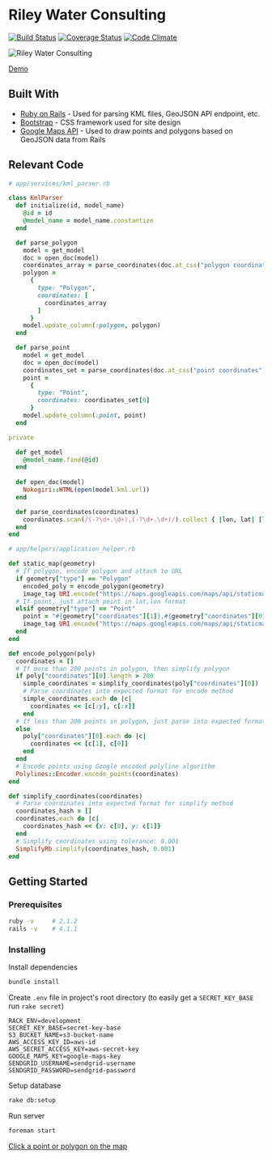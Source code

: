 # Riley Water Consulting

[![Build Status](https://travis-ci.org/ash106/rwc.svg?branch=master)](https://travis-ci.org/ash106/rwc)
[![Coverage Status](https://img.shields.io/coveralls/ash106/rwc.svg)](https://coveralls.io/r/ash106/rwc?branch=master)
[![Code Climate](https://codeclimate.com/github/ash106/rwc/badges/gpa.svg)](https://codeclimate.com/github/ash106/rwc)

![Riley Water Consulting](http://i.imgur.com/gAAFErD.png)

[Demo](http://rwc-staging.herokuapp.com/)

## Built With

* [Ruby on Rails](http://rubyonrails.org/) - Used for parsing KML files, GeoJSON API endpoint, etc. 
* [Bootstrap](http://getbootstrap.com/) - CSS framework used for site design
* [Google Maps API](https://developers.google.com/maps/documentation/javascript/) - Used to draw points and polygons based on GeoJSON data from Rails

## Relevant Code

```ruby
# app/services/kml_parser.rb

class KmlParser
  def initialize(id, model_name)
    @id = id
    @model_name = model_name.constantize
  end

  def parse_polygon
    model = get_model
    doc = open_doc(model)
    coordinates_array = parse_coordinates(doc.at_css("polygon coordinates").text)
    polygon = 
      {
        type: "Polygon",
        coordinates: [
          coordinates_array
        ]
      }
    model.update_column(:polygon, polygon)
  end

  def parse_point
    model = get_model
    doc = open_doc(model) 
    coordinates_set = parse_coordinates(doc.at_css("point coordinates").text)
    point = 
      {
        type: "Point",
        coordinates: coordinates_set[0]
      }
    model.update_column(:point, point)
  end

private

  def get_model
    @model_name.find(@id)
  end
  
  def open_doc(model)
    Nokogiri::HTML(open(model.kml.url))
  end

  def parse_coordinates(coordinates)
    coordinates.scan(/(-?\d+.\d+),(-?\d+.\d+)/).collect { |lon, lat| [lon.to_f, lat.to_f]}
  end
end
```

```ruby
# app/helpers/application_helper.rb

def static_map(geometry)
  # If polygon, encode polygon and attach to URL
  if geometry["type"] == "Polygon"
    encoded_poly = encode_polygon(geometry)
    image_tag URI.encode("https://maps.googleapis.com/maps/api/staticmap?key=#{google_maps_api_key}&size=200x200&path=fillcolor:0x00000077|color:0x000000FF|weight:2|enc:#{encoded_poly}")
  # If point, just attach point in lat,lon format
  elsif geometry["type"] == "Point"
    point = "#{geometry["coordinates"][1]},#{geometry["coordinates"][0]}"
    image_tag URI.encode("https://maps.googleapis.com/maps/api/staticmap?key=#{google_maps_api_key}&size=200x200&zoom=14&markers=#{point}")
  end
end

def encode_polygon(poly)
  coordinates = []
  # If more than 200 points in polygon, then simplify polygon
  if poly["coordinates"][0].length > 200
    simple_coordinates = simplify_coordinates(poly["coordinates"][0])
    # Parse coordinates into expected format for encode method
    simple_coordinates.each do |c|
      coordinates << [c[:y], c[:x]]
    end
  # If less than 200 points in polygon, just parse into expected format for encode method 
  else
    poly["coordinates"][0].each do |c|
      coordinates << [c[1], c[0]]
    end
  end
  # Encode points using Google encoded polyline algorithm
  Polylines::Encoder.encode_points(coordinates)
end

def simplify_coordinates(coordinates)
  # Parse coordinates into expected format for simplify method
  coordinates_hash = []
  coordinates.each do |c|
    coordinates_hash << {x: c[0], y: c[1]}
  end
  # Simplify coordinates using tolerance: 0.001
  SimplifyRb.simplify(coordinates_hash, 0.001)
end
```

## Getting Started

### Prerequisites

```bash
ruby -v     # 2.1.2
rails -v    # 4.1.1
```

### Installing

Install dependencies

```bash
bundle install
```

Create `.env` file in project's root directory (to easily get a `SECRET_KEY_BASE` run `rake secret`)

```
RACK_ENV=development
SECRET_KEY_BASE=secret-key-base
S3_BUCKET_NAME=s3-bucket-name
AWS_ACCESS_KEY_ID=aws-id
AWS_SECRET_ACCESS_KEY=aws-secret-key
GOOGLE_MAPS_KEY=google-maps-key
SENDGRID_USERNAME=sendgrid-username
SENDGRID_PASSWORD=sendgrid-password
```

Setup database

```bash
rake db:setup
```

Run server

```bash
foreman start
```

[Click a point or polygon on the map](http://localhost:5000/show-water-rights)
